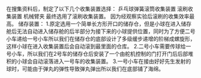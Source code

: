 在搜集资料后，制定了以下几个收集装置选择：
乒乓球弹簧滚筒收集装置
滚刷收集装置
机械臂夹
最终选用了滚刷收集装置。
因为经观察实验后滚刷的收集效率最高。
储存装置：
1.原定选用一个简单长方形开口的储存仓，但是小球在进入储存舱后无法自动进入储存舱的后半部分为接下来的小球提供位置，同时为了方便二号小车递给一号小车所以我们在储存仓的底部设计了多级缓步递增的阶梯成螺旋形，这样小球在进入收集装置后会自动滚到最里面的仓库。
2.二号小车需要传球给一号小车，所以我们在2号车的储存仓后安装了一个由舵机控制的门打开门后后部堆积的小球会自动滚落进入一号车的收集装置。
3.一号小车在接由好好先生发射的球时，可能由于弹丸的弹性导致弹丸弹出所以我们在底部铺了海绵。

